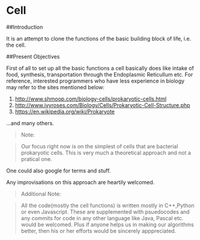 # Cell

##Introduction

It is an attempt to clone the functions of the basic building block of life, i.e. the cell. 

##Present Objectives

First of all to set up all the basic functions a cell basically does like intake of food, synthesis, transportation through the Endoplasmic Reticullum etc.
For reference, interested programmers who have less experience in biology may refer to the sites mentioned below:

1. http://www.shmoop.com/biology-cells/prokaryotic-cells.html
2. http://www.ivyroses.com/Biology/Cells/Prokaryotic-Cell-Structure.php
3. https://en.wikipedia.org/wiki/Prokaryote

...and many others.

 > Note:
 
 > Our focus right now is on the simplest of cells that are bacterial prokaryotic cells. This is very much a theoretical approach and not a pratical one.
  
One could also google for terms and stuff.

Any improvisations on this approach are heartily welcomed. 

>Additional Note:

>All the code(mostly the cell functions) is written mostly in C++,Python or even Javascript. These are supplemented with psuedocodes and any commits for code in any other language like Java, Pascal etc. would be welcomed.
>Plus if anyone helps us in making our algorithms better, then his or her efforts would be sincerely apppreciated.
